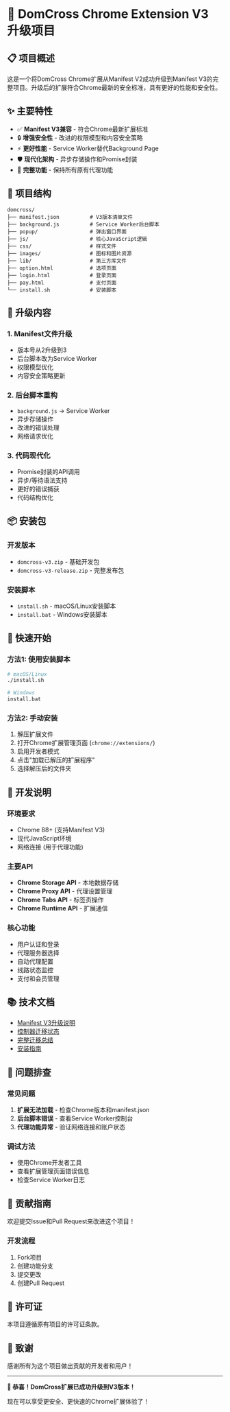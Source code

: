 # 🚀 DomCross Chrome Extension V3 升级项目

## 📋 项目概述

这是一个将DomCross Chrome扩展从Manifest V2成功升级到Manifest V3的完整项目。升级后的扩展符合Chrome最新的安全标准，具有更好的性能和安全性。

## ✨ 主要特性

- ✅ **Manifest V3兼容** - 符合Chrome最新扩展标准
- 🔒 **增强安全性** - 改进的权限模型和内容安全策略
- ⚡ **更好性能** - Service Worker替代Background Page
- 🛡️ **现代化架构** - 异步存储操作和Promise封装
- 🔄 **完整功能** - 保持所有原有代理功能

## 📁 项目结构

```
domcross/
├── manifest.json          # V3版本清单文件
├── background.js          # Service Worker后台脚本
├── popup/                 # 弹出窗口界面
├── js/                    # 核心JavaScript逻辑
├── css/                   # 样式文件
├── images/                # 图标和图片资源
├── lib/                   # 第三方库文件
├── option.html            # 选项页面
├── login.html             # 登录页面
├── pay.html               # 支付页面
└── install.sh             # 安装脚本
```

## 🔄 升级内容

### 1. Manifest文件升级
- 版本号从2升级到3
- 后台脚本改为Service Worker
- 权限模型优化
- 内容安全策略更新

### 2. 后台脚本重构
- `background.js` → Service Worker
- 异步存储操作
- 改进的错误处理
- 网络请求优化

### 3. 代码现代化
- Promise封装的API调用
- 异步/等待语法支持
- 更好的错误捕获
- 代码结构优化

## 📦 安装包

### 开发版本
- `domcross-v3.zip` - 基础开发包
- `domcross-v3-release.zip` - 完整发布包

### 安装脚本
- `install.sh` - macOS/Linux安装脚本
- `install.bat` - Windows安装脚本

## 🚀 快速开始

### 方法1: 使用安装脚本
```bash
# macOS/Linux
./install.sh

# Windows
install.bat
```

### 方法2: 手动安装
1. 解压扩展文件
2. 打开Chrome扩展管理页面 (`chrome://extensions/`)
3. 启用开发者模式
4. 点击"加载已解压的扩展程序"
5. 选择解压后的文件夹

## 🔧 开发说明

### 环境要求
- Chrome 88+ (支持Manifest V3)
- 现代JavaScript环境
- 网络连接 (用于代理功能)

### 主要API
- **Chrome Storage API** - 本地数据存储
- **Chrome Proxy API** - 代理设置管理
- **Chrome Tabs API** - 标签页操作
- **Chrome Runtime API** - 扩展通信

### 核心功能
- 用户认证和登录
- 代理服务器选择
- 自动代理配置
- 线路状态监控
- 支付和会员管理

## 📚 技术文档

- [Manifest V3升级说明](domcross/MANIFEST_V3_EXPLANATION.md)
- [控制器迁移状态](domcross/CONTROLLERS_MIGRATION_STATUS.md)
- [完整迁移总结](domcross/MIGRATION_SUMMARY.md)
- [安装指南](domcross/INSTALLATION_GUIDE.md)

## 🐛 问题排查

### 常见问题
1. **扩展无法加载** - 检查Chrome版本和manifest.json
2. **后台脚本错误** - 查看Service Worker控制台
3. **代理功能异常** - 验证网络连接和账户状态

### 调试方法
- 使用Chrome开发者工具
- 查看扩展管理页面错误信息
- 检查Service Worker日志

## 🤝 贡献指南

欢迎提交Issue和Pull Request来改进这个项目！

### 开发流程
1. Fork项目
2. 创建功能分支
3. 提交更改
4. 创建Pull Request

## 📄 许可证

本项目遵循原有项目的许可证条款。

## 🙏 致谢

感谢所有为这个项目做出贡献的开发者和用户！

---

**🎉 恭喜！DomCross扩展已成功升级到V3版本！**

现在可以享受更安全、更快速的Chrome扩展体验了！
